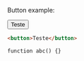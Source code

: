 Button example:

<button>Teste</button>


```html
<button>Teste</button>
```


```md
function abc() {}
```


